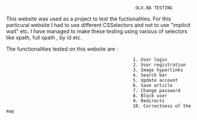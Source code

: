                                                      OLX.BA TESTING

This website was used as a project to test the fuctionalities. 
For this particural website I had to use different CSSelectors and not to use "implicit wait" etc. I have managed to make these testing using various of selectors like xpath, full xpath , by id etc.

The functionalities tested on this website are : 

                                                    1. User login 
                                                    2. User registration 
                                                    3. Image hyperlinks
                                                    4. Search bar 
                                                    5. Update account 
                                                    6. Save article 
                                                    7. Change password 
                                                    8. Block user 
                                                    9. Redirects 
                                                    10. Correctness of the map 
